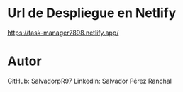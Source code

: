 # Url de Despliegue en Netlify
https://task-manager7898.netlify.app/

# Autor
GitHub: SalvadorpR97
LinkedIn: Salvador Pérez Ranchal